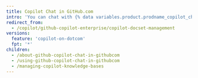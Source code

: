 ```yaml
---
title: Copilot Chat in GitHub.com
intro: 'You can chat with {% data variables.product.prodname_copilot_chat_dotcom_short %} to learn out about aspects of software development, or to understand or improve specific lines of code.'
redirect_from:
  - /copilot/github-copilot-enterprise/copilot-docset-management
versions:
  feature: 'copilot-on-dotcom'
  fpt: '*'
children:
  - /about-github-copilot-chat-in-githubcom
  - /using-github-copilot-chat-in-githubcom
  - /managing-copilot-knowledge-bases
---
```

